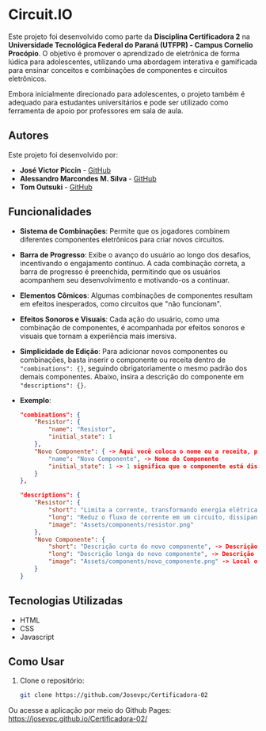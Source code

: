 # Circuit.IO

Este projeto foi desenvolvido como parte da **Disciplina Certificadora 2** na **Universidade Tecnológica Federal do Paraná (UTFPR) - Campus Cornelio Procópio**. O objetivo é promover o aprendizado de eletrônica de forma lúdica para adolescentes, utilizando uma abordagem interativa e gamificada para ensinar conceitos e combinações de componentes e circuitos eletrônicos.

Embora inicialmente direcionado para adolescentes, o projeto também é adequado para estudantes universitários e pode ser utilizado como ferramenta de apoio por professores em sala de aula.

## Autores

Este projeto foi desenvolvido por:

- **José Victor Piccin** - [GitHub](https://github.com/Josevpc)
- **Alessandro Marcondes M. Silva** - [GitHub](https://github.com/Alessandro-Marcondes)
- **Tom Outsuki** - [GitHub](https://github.com/tomoutsuki)

## Funcionalidades

- **Sistema de Combinações**: Permite que os jogadores combinem diferentes componentes eletrônicos para criar novos circuitos.
- **Barra de Progresso**: Exibe o avanço do usuário ao longo dos desafios, incentivando o engajamento contínuo. A cada combinação correta, a barra de progresso é preenchida, permitindo que os usuários acompanhem seu desenvolvimento e motivando-os a continuar.
- **Elementos Cômicos**: Algumas combinações de componentes resultam em efeitos inesperados, como circuitos que "não funcionam".
- **Efeitos Sonoros e Visuais**: Cada ação do usuário, como uma combinação de componentes, é acompanhada por efeitos sonoros e visuais que tornam a experiência mais imersiva.
- **Simplicidade de Edição**: Para adicionar novos componentes ou combinações, basta inserir o componente ou receita dentro de `"combinations": {}`, seguindo obrigatoriamente o mesmo padrão dos demais componentes. Abaixo, insira a descrição do componente em `"descriptions": {}`.

- **Exemplo**:
  ```data.json
  "combinations": {
      "Resistor": {
          "name": "Resistor",
          "initial_state": 1
      },
      "Novo Componente": { -> Aqui você coloca o nome ou a receita, por exemplo: Resistor + Novo Componente
          "name": "Novo Componente", -> Nome do Componente
          "initial_state": 1 -> 1 significa que o componente está disponível desde o início; 0 indica que ele deve ser descoberto por meio de combinações
      }
  },
  
  "descriptions": {
      "Resistor": {
          "short": "Limita a corrente, transformando energia elétrica em energia térmica.",
          "long": "Reduz o fluxo de corrente em um circuito, dissipando energia na forma de calor. Essencial para controlar níveis de tensão e corrente.",
          "image": "Assets/components/resistor.png"
      },
      "Novo Componente": {
          "short": "Descrição curta do novo componente", -> Descrição curta, com até 100 caracteres (pode passar disso)
          "long": "Descrição longa do novo componente", -> Descrição longa, com até 300 caracteres (pode passar disso)
          "image": "Assets/components/novo_componente.png" -> Local onde a imagem do componente está armazenada
      }
  }

## Tecnologias Utilizadas

- HTML
- CSS
- Javascript

## Como Usar

1. Clone o repositório:
   ```bash
   git clone https://github.com/Josevpc/Certificadora-02

  Ou acesse a aplicação por meio do Github Pages:
  https://josevpc.github.io/Certificadora-02/
